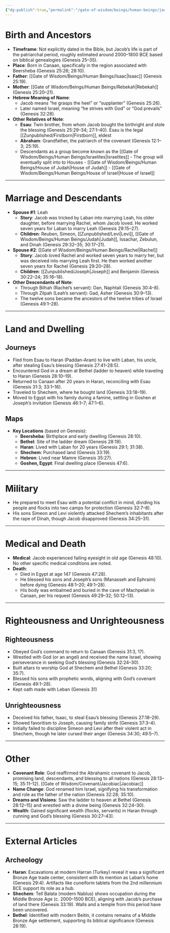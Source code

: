 ```yaml
---
{"dg-publish":true,"permalink":"/gate-of-wisdom/beings/human-beings/jacob/","tags":["#GateWisdom","HumanBeing"]}
---
```



# Birth and Ancestors
- **Timeframe**: Not explicitly dated in the Bible, but Jacob’s life is part of the patriarchal period, roughly estimated around 2000–1800 BCE based on biblical genealogies (Genesis 25–35).
- **Place**: Born in Canaan, specifically in the region associated with Beersheba (Genesis 25:26; 28:10).
- **Father**: [[Gate of Wisdom/Beings/Human Beings/Isaac\|Isaac]] (Genesis 25:19).
- **Mother**: [[Gate of Wisdom/Beings/Human Beings/Rebekah\|Rebekah]] (Genesis 25:20–21).
- **Hebrew Meaning of Name**: 
	- Jacob means “he grasps the heel” or “supplanter” (Genesis 25:26). 
	- Later named Israel, meaning “he strives with God” or “God prevails” (Genesis 32:28).
- **Other Relatives of Note**:
  - **Esau**: Twin brother, from whom Jacob bought the birthright and stole the blessing (Genesis 25:29–34; 27:1–40). Esau is the legal [[Zunpublished/Firstborn\|Firstborn]], eldest
  - **Abraham**: Grandfather, the patriarch of the covenant (Genesis 12:1–3; 25:19).
  - Descendants as a group become known as the [[Gate of Wisdom/Beings/Human Beings/Israelites\|Israelites]]
		- The group will eventually split into to Houses
			- [[Gate of Wisdom/Beings/Human Beings/House of Judah\|House of Judah]]
			- [[Gate of Wisdom/Beings/Human Beings/House of Israel\|House of Israel]]

---

# Marriage and Descendants
- **Spouse #1**: Leah
  - **Story**: Jacob was tricked by Laban into marrying Leah, his older daughter, before marrying Rachel, whom Jacob loved. He worked seven years for Laban to marry Leah (Genesis 29:15–27).
  - **Children**: Reuben, Simeon, [[Zunpublished/Levi\|Levi]], [[Gate of Wisdom/Beings/Human Beings/Judah\|Judah]], Issachar, Zebulun, and Dinah (Genesis 29:32–35; 30:17–21).
- **Spouse #2**: [[Gate of Wisdom/Beings/Human Beings/Rachel\|Rachel]]
  - **Story**: Jacob loved Rachel and worked seven years to marry her, but was deceived into marrying Leah first. He then worked another seven years for Rachel (Genesis 29:20–28).
  - **Children**: [[Zunpublished/Joseph\|Joseph]] and Benjamin (Genesis 30:22–24; 35:16–18).
- **Other Descendants of Note**:
  - Through Bilhah (Rachel’s servant): Dan, Naphtali (Genesis 30:4–8).
  - Through Zilpah (Leah’s servant): Gad, Asher (Genesis 30:9–13).
  - The twelve sons became the ancestors of the twelve tribes of Israel (Genesis 49:1–28).

---

# Land and Dwelling
## Journeys
- Fled from Esau to Haran (Paddan-Aram) to live with Laban, his uncle, after stealing Esau’s blessing (Genesis 27:41–28:5).
- Encountered God in a dream at Bethel (ladder to heaven) while traveling to Haran (Genesis 28:10–19).
- Returned to Canaan after 20 years in Haran, reconciling with Esau (Genesis 31:3; 33:1–16).
- Traveled to Shechem, where he bought land (Genesis 33:18–19).
- Moved to Egypt with his family during a famine, settling in Goshen at Joseph’s invitation (Genesis 46:1–7; 47:1–6).

## Maps
- **Key Locations** (based on Genesis):
  - **Beersheba**: Birthplace and early dwelling (Genesis 28:10).
  - **Bethel**: Site of the ladder dream (Genesis 28:19).
  - **Haran**: Lived with Laban for 20 years (Genesis 29:1; 31:38).
  - **Shechem**: Purchased land (Genesis 33:19).
  - **Hebron**: Lived near Mamre (Genesis 35:27).
  - **Goshen, Egypt**: Final dwelling place (Genesis 47:6).

---

# Military
- He prepared to meet Esau with a potential conflict in mind, dividing his people and flocks into two camps for protection (Genesis 32:7–8).
- His sons Simeon and Levi violently attacked Shechem’s inhabitants after the rape of Dinah, though Jacob disapproved (Genesis 34:25–31).

---

# Medical and Death
- **Medical**: Jacob experienced failing eyesight in old age (Genesis 48:10). No other specific medical conditions are noted.
- **Death**: 
	- Died in Egypt at age 147 (Genesis 47:28). 
	- He blessed his sons and Joseph’s sons (Manasseh and Ephraim) before dying (Genesis 48:1–20; 49:1–28). 
	- His body was embalmed and buried in the cave of Machpelah in Canaan, per his request (Genesis 49:29–32; 50:12–13).

---

# Righteousness and Unrighteousness
## Righteousness
- Obeyed God’s command to return to Canaan (Genesis 31:3, 17).
- Wrestled with God (or an angel) and received the name Israel, showing perseverance in seeking God’s blessing (Genesis 32:24–30).
- Built altars to worship God at Shechem and Bethel (Genesis 33:20; 35:7).
- Blessed his sons with prophetic words, aligning with God’s covenant (Genesis 49:1–28).
- Kept oath made with Leban (Genesis 31)

## Unrighteousness
- Deceived his father, Isaac, to steal Esau’s blessing (Genesis 27:18–29).
- Showed favoritism to Joseph, causing family strife (Genesis 37:3–4).
- Initially failed to discipline Simeon and Levi after their violent act in Shechem, though he later cursed their anger (Genesis 34:30; 49:5–7).

---

# Other
- **Covenant Role**: God reaffirmed the Abrahamic covenant to Jacob, promising land, descendants, and blessing to all nations (Genesis 28:13–15; 35:11–12). [[Gate of Wisdom/Covenant/Jacobiac\|Jacobiac]]
- **Name Change**: God renamed him Israel, signifying his transformation and role as the father of the nation (Genesis 32:28; 35:10).
- **Dreams and Visions**: Saw the ladder to heaven at Bethel (Genesis 28:12–15) and wrestled with a divine being (Genesis 32:24–30).
- **Wealth**: Gained significant wealth (flocks, servants) in Haran through cunning and God’s blessing (Genesis 30:27–43).

---

# External Articles
## Archeology
-  **Haran**: Excavations at modern Harran (Turkey) reveal it was a significant Bronze Age trade center, consistent with its mention as Laban’s home (Genesis 29:4). Artifacts like cuneiform tablets from the 2nd millennium BCE support its role as a hub.
- **Shechem**: Tell Balata (modern Nablus) shows occupation during the Middle Bronze Age (c. 2000–1500 BCE), aligning with Jacob’s purchase of land there (Genesis 33:19). Walls and a temple from this period have been uncovered.
- **Bethel**: Identified with modern Beitin, it contains remains of a Middle Bronze Age settlement, supporting its biblical significance (Genesis 28:19).
